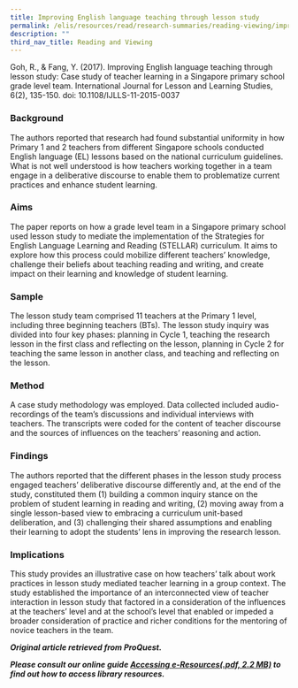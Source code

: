 ```yaml
---
title: Improving English language teaching through lesson study
permalink: /elis/resources/read/research-summaries/reading-viewing/improving-english-language-teaching-lesson/
description: ""
third_nav_title: Reading and Viewing
---
```

Goh, R., & Fang, Y. (2017). Improving English language teaching through lesson study: Case study of teacher learning in a Singapore primary school grade level team. International Journal for Lesson and Learning Studies, 6(2), 135-150. doi: 10.1108/IJLLS-11-2015-0037

### Background

The authors reported that research had found substantial uniformity in how Primary 1 and 2 teachers from different Singapore schools conducted English language (EL) lessons based on the national curriculum guidelines. What is not well understood is how teachers working together in a team engage in a deliberative discourse to enable them to problematize current practices and enhance student learning.

### Aims

The paper reports on how a grade level team in a Singapore primary school used lesson study to mediate the implementation of the Strategies for English Language Learning and Reading (STELLAR) curriculum. It aims to explore how this process could mobilize different teachers’ knowledge, challenge their beliefs about teaching reading and writing, and create impact on their learning and knowledge of student learning.

### Sample

The lesson study team comprised 11 teachers at the Primary 1 level, including three beginning teachers (BTs). The lesson study inquiry was divided into four key phases: planning in Cycle 1, teaching the research lesson in the first class and reflecting on the lesson, planning in Cycle 2 for teaching the same lesson in another class, and teaching and reflecting on the lesson.

### Method

A case study methodology was employed. Data collected included audio-recordings of the team’s discussions and individual interviews with teachers. The transcripts were coded for the content of teacher discourse and the sources of influences on the teachers’ reasoning and action.

### Findings

The authors reported that the different phases in the lesson study process engaged teachers’ deliberative discourse differently and, at the end of the study, constituted them (1) building a common inquiry stance on the problem of student learning in reading and writing, (2) moving away from a single lesson-based view to embracing a curriculum unit-based deliberation, and (3) challenging their shared assumptions and enabling their learning to adopt the students’ lens in improving the research lesson.

### Implications

This study provides an illustrative case on how teachers’ talk about work practices in lesson study mediated teacher learning in a group context. The study established the importance of an interconnected view of teacher interaction in lesson study that factored in a consideration of the influences at the teachers’ level and at the school’s level that enabled or impeded a broader consideration of practice and richer conditions for the mentoring of novice teachers in the team.

_**Original article retrieved from ProQuest.**_  

**_Please consult our online guide [Accessing e-Resources(.pdf, 2.2 MB)](https://academyofsingaporeteachers-moe-edu-sg-admin.cwp.sg/elis/resources/read/research-summaries/reading-and-viewing/18e45074-6b1b-4ac7-811f-1a8da16c4f81 "Accessing e-Resources") to find out how to access library resources._**